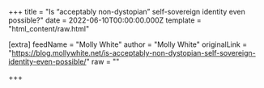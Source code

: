 
+++
title = "Is “acceptably non-dystopian” self-sovereign identity even possible?"
date = 2022-06-10T00:00:00.000Z
template = "html_content/raw.html"

[extra]
feedName = "Molly White"
author = "Molly White"
originalLink = "https://blog.mollywhite.net/is-acceptably-non-dystopian-self-sovereign-identity-even-possible/"
raw = ""

+++

